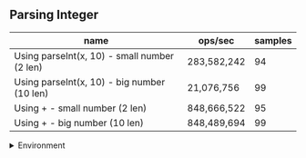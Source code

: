 ## Parsing Integer

|name|ops/sec|samples|
|-|-|-|
|Using parseInt(x, 10) - small number (2 len)|283,582,242|94|
|Using parseInt(x, 10) - big number (10 len)|21,076,756|99|
|Using + - small number (2 len)|848,666,522|95|
|Using + - big number (10 len)|848,489,694|99|


<details>
<summary>Environment</summary>

* __Machine:__ linux x64 | 4 vCPUs | 7.6GB Mem
* __Run:__ Tue Nov 07 2023 21:08:41 GMT+0000 (Coordinated Universal Time)
</details>

<!--
{"environment":{"platform":"linux","arch":"x64","cpus":4,"totalMemory":7.6085662841796875},"benchmarks":[{"name":"Using parseInt(x, 10) - small number (2 len)","opsSec":283582242.0978211,"samples":6},{"name":"Using parseInt(x, 10) - big number (10 len)","opsSec":21076755.95933576,"samples":6},{"name":"Using + - small number (2 len)","opsSec":848666521.9084295,"samples":8},{"name":"Using + - big number (10 len)","opsSec":848489693.7719563,"samples":7}]}-->
